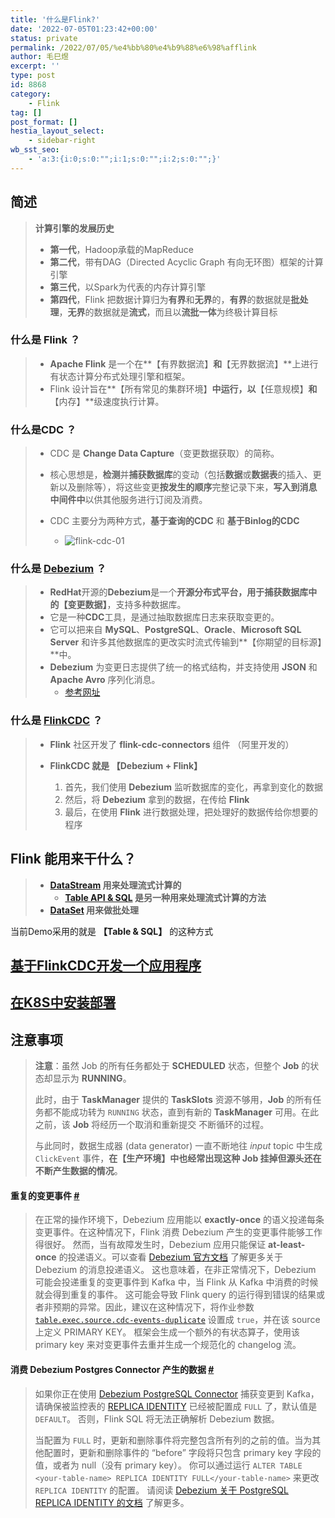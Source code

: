 ```yaml
---
title: '什么是Flink?'
date: '2022-07-05T01:23:42+00:00'
status: private
permalink: /2022/07/05/%e4%bb%80%e4%b9%88%e6%98%afflink
author: 毛巳煜
excerpt: ''
type: post
id: 8868
category:
    - Flink
tag: []
post_format: []
hestia_layout_select:
    - sidebar-right
wb_sst_seo:
    - 'a:3:{i:0;s:0:"";i:1;s:0:"";i:2;s:0:"";}'
---
```

简述
--

> **计算引擎的发展历史**
> 
> - **第一代**，Hadoop承载的MapReduce
> - **第二代**，带有DAG（Directed Acyclic Graph 有向无环图）框架的计算引擎
> - **第三代**，以Spark为代表的内存计算引擎
> - **第四代**，Flink 把数据计算归为**有界**和**无界**的，**有界**的数据就是**批处理**，**无界**的数据就是**流式**，而且以**流批一体**为终极计算目标

### 什么是 Flink ？

> - **Apache Flink** 是一个在**【有界数据流】**和**【无界数据流】**上进行有状态计算分布式处理引擎和框架。
> - Flink 设计旨在**【所有常见的集群环境】**中运行，以**【任意规模】**和**【内存】**级速度执行计算。

### 什么是CDC ？

> - CDC 是 **Change Data Capture**（变更数据获取）的简称。
> - 核心思想是，**检测**并**捕获数据库**的变动（包括**数据**或**数据表**的插入、更新以及删除等），将这些变更**按发生的顺序**完整记录下来，**写入到消息中间件中**以供其他服务进行订阅及消费。
> - CDC 主要分为两种方式，**基于查询的CDC** 和 **基于Binlog的CDC**
>   
>   
>   - ![flink-cdc-01](http://qiniu.dev-share.top/image/flink-cdc-01.png)

### 什么是 [Debezium](https://debezium.io/) ？

> - **RedHat**开源的**Debezium**是一个**开源分布式平台，用于捕获数据库中的【变更数据】**，支持多种数据库。
> - 它是一种**CDC**工具，是通过抽取数据库日志来获取变更的。
> - 它可以把来自 **MySQL**、**PostgreSQL**、**Oracle**、**Microsoft SQL Server** 和许多其他数据库的更改实时流式传输到**【你期望的目标源】**中。
> - **Debezium** 为变更日志提供了统一的格式结构，并支持使用 **JSON** 和 **Apache Avro** 序列化消息。 
>   - [参考网址](https://nightlies.apache.org/flink/flink-docs-release-1.16/zh/docs/connectors/table/formats/debezium/)

### 什么是 [FlinkCDC](https://ververica.github.io/flink-cdc-connectors/master/content/about.html) ？

> - **Flink** 社区开发了 **flink-cdc-connectors** 组件 （阿里开发的）
> - **FlinkCDC 就是 【Debezium + Flink】**
>   
>   
>   1. 首先，我们使用 **Debezium** 监听数据库的变化，再拿到变化的数据
>   2. 然后，将 **Debezium** 拿到的数据，在传给 **Flink**
>   3. 最后，在使用 **Flink** 进行数据处理，把处理好的数据传给你想要的程序

Flink 能用来干什么？
-------------

> - **[DataStream](https://nightlies.apache.org/flink/flink-docs-release-1.16/docs/dev/datastream/overview/#flink-datastream-api-programming-guide) 用来处理流式计算的**
>   - **[Table API &amp; SQL](https://nightlies.apache.org/flink/flink-docs-release-1.16/docs/dev/table/overview/#table-api--sql) 是另一种用来处理流式计算的方法**
> - **[DataSet](https://nightlies.apache.org/flink/flink-docs-release-1.16/docs/dev/dataset/overview/#dataset-api) 用来做批处理**

当前Demo采用的就是 **【Table &amp; SQL】** 的这种方式

[基于FlinkCDC开发一个应用程序](https://gitee.com/eric-mao/test-flink-cdc/blob/master/README.md)
-------------------------------------------------------------------------------------

[在K8S中安装部署](http://www.dev-share.top/2022/12/13/k8s%e9%83%a8%e7%bd%b2flink-kubernetes-operator/)
------------------------------------------------------------------------------------------------

注意事项
----

> **注意**：虽然 Job 的所有任务都处于 **SCHEDULED** 状态，但整个 **Job** 的状态却显示为 **RUNNING**。
> 
>  此时，由于 **TaskManager** 提供的 **TaskSlots** 资源不够用，**Job** 的所有任务都不能成功转为 `RUNNING` 状态，直到有新的 **TaskManager** 可用。在此之前，该 **Job** 将经历一个取消和重新提交 不断循环的过程。
> 
>  与此同时，数据生成器 (data generator) 一直不断地往 *input* topic 中生成 `ClickEvent` 事件，**在【生产环境】中也经常出现这种 Job 挂掉但源头还在不断产生数据的情况**。

#### 重复的变更事件 [\#](https://nightlies.apache.org/flink/flink-docs-release-1.16/zh/docs/connectors/table/formats/debezium/#%E9%87%8D%E5%A4%8D%E7%9A%84%E5%8F%98%E6%9B%B4%E4%BA%8B%E4%BB%B6)

> 在正常的操作环境下，Debezium 应用能以 **exactly-once** 的语义投递每条变更事件。在这种情况下，Flink 消费 Debezium 产生的变更事件能够工作得很好。 然而，当有故障发生时，Debezium 应用只能保证 **at-least-once** 的投递语义。可以查看 [Debezium 官方文档](https://debezium.io/documentation/faq/#what_happens_when_an_application_stops_or_crashes) 了解更多关于 Debezium 的消息投递语义。 这也意味着，在非正常情况下，Debezium 可能会投递重复的变更事件到 Kafka 中，当 Flink 从 Kafka 中消费的时候就会得到重复的事件。 这可能会导致 Flink query 的运行得到错误的结果或者非预期的异常。因此，建议在这种情况下，将作业参数 [`table.exec.source.cdc-events-duplicate`](https://nightlies.apache.org/flink/flink-docs-release-1.16/zh/docs/dev/table/config/#table-exec-source-cdc-events-duplicate) 设置成 `true`，并在该 source 上定义 PRIMARY KEY。 框架会生成一个额外的有状态算子，使用该 primary key 来对变更事件去重并生成一个规范化的 changelog 流。

#### 消费 Debezium Postgres Connector 产生的数据 [\#](https://nightlies.apache.org/flink/flink-docs-release-1.16/zh/docs/connectors/table/formats/debezium/#%E6%B6%88%E8%B4%B9-debezium-postgres-connector-%E4%BA%A7%E7%94%9F%E7%9A%84%E6%95%B0%E6%8D%AE)

> 如果你正在使用 [Debezium PostgreSQL Connector](https://debezium.io/documentation/reference/1.2/connectors/postgresql.html) 捕获变更到 Kafka，请确保被监控表的 [REPLICA IDENTITY](https://www.postgresql.org/docs/current/sql-altertable.html#SQL-CREATETABLE-REPLICA-IDENTITY) 已经被配置成 `FULL` 了，默认值是 `DEFAULT`。 否则，Flink SQL 将无法正确解析 Debezium 数据。
> 
>  当配置为 `FULL` 时，更新和删除事件将完整包含所有列的之前的值。当为其他配置时，更新和删除事件的 “before” 字段将只包含 primary key 字段的值，或者为 null（没有 primary key）。 你可以通过运行 `ALTER TABLE <your-table-name> REPLICA IDENTITY FULL</your-table-name>` 来更改 `REPLICA IDENTITY` 的配置。 请阅读 [Debezium 关于 PostgreSQL REPLICA IDENTITY 的文档](https://debezium.io/documentation/reference/1.2/connectors/postgresql.html#postgresql-replica-identity) 了解更多。
